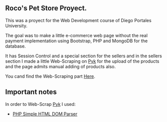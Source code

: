 ## Roco's Pet Store Proyect.

This was a proyect for the Web Development course of Diego Portales University.

The goal was to make a little e-commerce web page without the real payment implementation using Bootstrap, PHP and MongoDB for the database.

It has Session Control and a special section for the sellers and in the sellers section I made a little Web-Scraping on [Pyk](https://pyk.cl) for the upload of the products and the page admits manual adding of products also.

You cand find the Web-Scraping part [Here](https://github.com/SergioLV/RocoPetStore/blob/master/addprodws.php).

## Important notes

 In order to Web-Scrap [Pyk](https://pyk.cl) I used:

- [PHP Simple HTML DOM Parser](https://simplehtmldom.sourceforge.io/)

